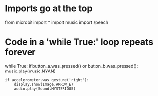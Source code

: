 # Imports go at the top
from microbit import *
import music
import speech


# Code in a 'while True:' loop repeats forever
while True:
    if button_a.was_pressed() or button_b.was_pressed():
        music.play(music.NYAN)
           
   
    
    if accelerometer.was_gesture('right'):
        display.show(Image.ARROW_E)
        audio.play(Sound.MYSTERIOUS)
